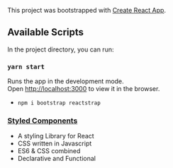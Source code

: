 This project was bootstrapped with [Create React App](https://github.com/facebook/create-react-app).

## Available Scripts

In the project directory, you can run:

### `yarn start`

Runs the app in the development mode.<br />
Open [http://localhost:3000](http://localhost:3000) to view it in the browser.

* `npm i bootstrap reactstrap`


### [Styled Components](https://styled-components.com/)
* A styling Library for React
* CSS written in Javascript
* ES6 & CSS combined
* Declarative and Functional